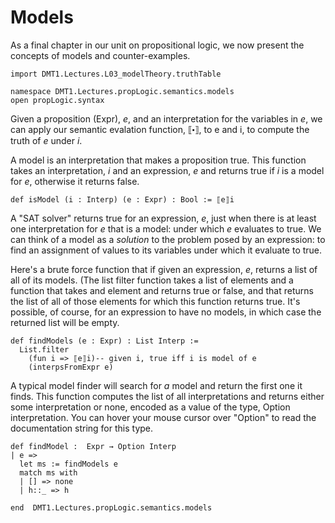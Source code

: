 
# Models

As a final chapter in our unit on propositional logic, we
now present the concepts of models and counter-examples.

```lean
import DMT1.Lectures.L03_modelTheory.truthTable

namespace DMT1.Lectures.propLogic.semantics.models
open propLogic.syntax
```

Given a proposition (Expr), *e*, and an interpretation for
the variables in *e*, we can apply our semantic evalation
function, ⟦⬝⟧, to e and i, to compute the truth of *e* under
*i*.

A model is an interpretation that makes a proposition true.
This function takes an interpretation, *i* and an
expression, *e* and returns true if *i* is a model for
*e*, otherwise it returns false.
```lean
def isModel (i : Interp) (e : Expr) : Bool := ⟦e⟧i
```

A "SAT solver" returns true for an expression, *e*, just
when there is at least one interpretation for *e* that is
a model: under which *e* evaluates to true. We can think of
a model as a *solution* to the problem posed by an expression:
to find an assignment of values to its variables under which
it evaluate to true.

Here's a brute force function that if given an expression,
*e*, returns a list of all of its models. (The list filter
function takes a list of elements and a function that takes
and element and returns true or false, and that returns the
list of all of those elements for which this function returns
true. It's possible, of course, for an expression to have no
models, in which case the returned list will be empty.
```lean
def findModels (e : Expr) : List Interp :=
  List.filter
    (fun i => ⟦e⟧i)-- given i, true iff i is model of e
    (interpsFromExpr e)
```

A typical model finder will search for *a* model and
return the first one it finds. This function computes
the list of all interpretations and returns either some
interpretation or none, encoded as a value of the type,
Option interpretation. You can hover your mouse cursor
over "Option" to read the documentation string for this
type.
```lean
def findModel :  Expr → Option Interp
| e =>
  let ms := findModels e
  match ms with
  | [] => none
  | h::_ => h

end  DMT1.Lectures.propLogic.semantics.models
```

